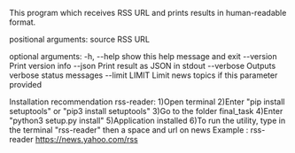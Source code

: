 
This program which receives RSS URL and prints results in human-readable
format.

positional arguments:
  source         RSS URL

optional arguments:
  -h, --help     show this help message and exit
  --version      Print version info
  --json         Print result as JSON in stdout
  --verbose      Outputs verbose status messages
  --limit LIMIT  Limit news topics if this parameter provided



Installation recommendation rss-reader:
1)Open terminal 
2)Enter "pip install setuptools" or "pip3 install setuptools"
3)Go to the folder final_task
4)Enter "python3 setup.py install"
5)Application installed
6)To run the utility, type in the terminal "rss-reader" then a space and url on news
Example : rss-reader  https://news.yahoo.com/rss

